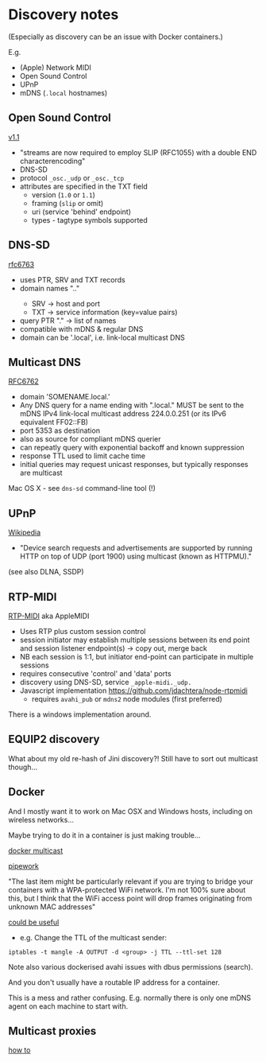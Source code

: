 # Discovery notes

(Especially as discovery can be an issue with Docker containers.)

E.g.
- (Apple) Network MIDI 
- Open Sound Control
- UPnP
- mDNS (`.local` hostnames)

## Open Sound Control

[v1.1](http://cnmat.berkeley.edu/node/7002) 
- "streams are now required to employ SLIP (RFC1055) with a double END characterencoding"
- DNS-SD
- protocol `_osc._udp` or `_osc._tcp`
- attributes are specified in the TXT field 
  - version (`1.0` or `1.1`)
  - framing (`slip` or omit)
  - uri (service 'behind' endpoint)
  - types - tagtype symbols supported
  
## DNS-SD

[rfc6763](http://www.ietf.org/rfc/rfc6763.txt)
- uses PTR, SRV and TXT records
- domain names "<Instance>.<Service>.<Domain>"
  - SRV -> host and port
  - TXT -> service information (key=value pairs)
- query PTR "<Service>.<Domain>" -> list of names
- compatible with mDNS & regular DNS
- domain can be '.local', i.e. link-local multicast DNS


## Multicast DNS 

[RFC6762](http://www.ietf.org/rfc/rfc6762.txt)
- domain 'SOMENAME.local.'
- Any DNS query for a name ending with ".local." MUST be sent to the mDNS IPv4 link-local multicast address 224.0.0.251 (or its IPv6 equivalent FF02::FB)
- port 5353 as destination
- also as source for compliant mDNS querier
- can repeatly query with exponential backoff and known suppression
- response TTL used to limit cache time
- initial queries may request unicast responses, but typically responses are multicast

Mac OS X - see `dns-sd` command-line tool (!)

## UPnP

[Wikipedia](https://en.wikipedia.org/wiki/Universal_Plug_and_Play)
- "Device search requests and advertisements are supported by running HTTP on top of UDP (port 1900) using multicast (known as HTTPMU)."

(see also DLNA, SSDP)

## RTP-MIDI

[RTP-MIDI](https://en.wikipedia.org/wiki/RTP-MIDI) aka AppleMIDI
- Uses RTP plus custom session control
- session initiator may establish multiple sessions between its end point and session listener endpoint(s) -> copy out, merge back
- NB each session is 1:1, but initiator end-point can participate in multiple sessions
- requires consecutive 'control' and 'data' ports
- discovery using DNS-SD, service `_apple-midi._udp.`
- Javascript implementation https://github.com/jdachtera/node-rtpmidi
  - requires `avahi_pub` or `mdns2` node modules (first preferred)

There is a windows implementation around.

## EQUIP2 discovery

What about my old re-hash of Jini discovery?! Still have to sort out multicast though...

## Docker  

And I mostly want it to work on Mac OSX and Windows hosts, including on wireless networks...

Maybe trying to do it in a container is just making trouble...

[docker multicast](https://github.com/docker/docker/issues/3043)

[pipework](https://github.com/jpetazzo/pipework)

"The last item might be particularly relevant if you are trying to bridge your containers with a WPA-protected WiFi network. I'm not 100% sure about this, but I think that the WiFi access point will drop frames originating from unknown MAC addresses"
 
[could be useful](http://stackoverflow.com/questions/37214608/docker-receiving-multicast-traffic)

 - e.g. Change the TTL of the multicast sender:
```
iptables -t mangle -A OUTPUT -d <group> -j TTL --ttl-set 128
```

Note also various dockerised avahi issues with dbus permissions (search).

And you don't usually have a routable IP address for a container.

This is a mess and rather confusing. E.g. normally there is only one mDNS agent on each machine to start with.


## Multicast proxies

[how to](http://troglobit.com/multicast-howto.html)

